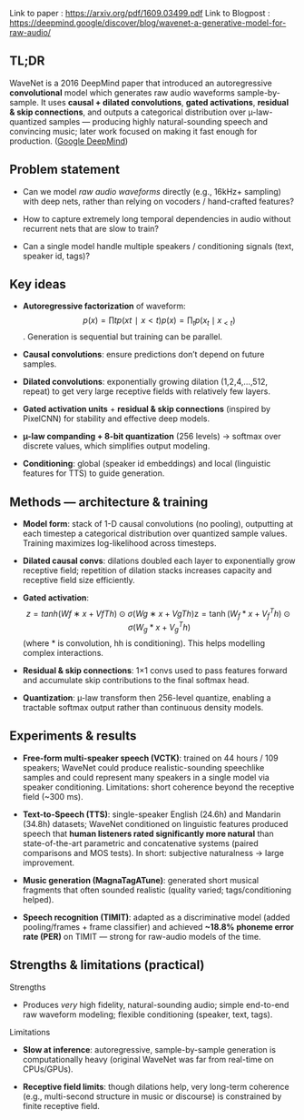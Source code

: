 Link to paper : https://arxiv.org/pdf/1609.03499.pdf
Link to Blogpost : https://deepmind.google/discover/blog/wavenet-a-generative-model-for-raw-audio/
## TL;DR

WaveNet is a 2016 DeepMind paper that introduced an autoregressive **convolutional** model which generates raw audio waveforms sample-by-sample. It uses **causal + dilated convolutions**, **gated activations**, **residual & skip connections**, and outputs a categorical distribution over µ-law-quantized samples — producing highly natural-sounding speech and convincing music; later work focused on making it fast enough for production. ([Google DeepMind](https://deepmind.google/discover/blog/wavenet-a-generative-model-for-raw-audio/?utm_source=chatgpt.com "WaveNet: A generative model for raw audio - Google DeepMind"))

## Problem statement

- Can we model _raw audio waveforms_ directly (e.g., 16kHz+ sampling) with deep nets, rather than relying on vocoders / hand-crafted features?
    
- How to capture extremely long temporal dependencies in audio without recurrent nets that are slow to train?
    
- Can a single model handle multiple speakers / conditioning signals (text, speaker id, tags)?
    

## Key ideas 

- **Autoregressive factorization** of waveform: $$p(x)=∏tp(xt∣x<t)p(x)=\prod_t p(x_t \mid x_{<t})$$. Generation is sequential but training can be parallel.
    
- **Causal convolutions**: ensure predictions don’t depend on future samples.
    
- **Dilated convolutions**: exponentially growing dilation (1,2,4,…,512, repeat) to get very large receptive fields with relatively few layers.
    
- **Gated activation units** + **residual & skip connections** (inspired by PixelCNN) for stability and effective deep models.
    
- **µ-law companding + 8-bit quantization** (256 levels) → softmax over discrete values, which simplifies output modeling.
    
- **Conditioning**: global (speaker id embeddings) and local (linguistic features for TTS) to guide generation.
    

## Methods — architecture & training

- **Model form**: stack of 1-D causal convolutions (no pooling), outputting at each timestep a categorical distribution over quantized sample values. Training maximizes log-likelihood across timesteps.
    
- **Dilated causal convs**: dilations doubled each layer to exponentially grow receptive field; repetition of dilation stacks increases capacity and receptive field size efficiently.
    
- **Gated activation**: $$z=tanh⁡(Wf∗x+VfTh)⊙σ(Wg∗x+VgTh)\mathrm{z}=\tanh(W_f * x + V_f^T h)\odot\sigma(W_g * x + V_g^T h) $$ (where * is convolution, hh is conditioning). This helps modelling complex interactions.
    
- **Residual & skip connections**: 1×1 convs used to pass features forward and accumulate skip contributions to the final softmax head.
    
- **Quantization**: µ-law transform then 256-level quantize, enabling a tractable softmax output rather than continuous density models.
    

## Experiments & results 

- **Free-form multi-speaker speech (VCTK)**: trained on 44 hours / 109 speakers; WaveNet could produce realistic-sounding speechlike samples and could represent many speakers in a single model via speaker conditioning. Limitations: short coherence beyond the receptive field (~300 ms).
    
- **Text-to-Speech (TTS)**: single-speaker English (24.6h) and Mandarin (34.8h) datasets; WaveNet conditioned on linguistic features produced speech that **human listeners rated significantly more natural** than state-of-the-art parametric and concatenative systems (paired comparisons and MOS tests). In short: subjective naturalness → large improvement.
    
- **Music generation (MagnaTagATune)**: generated short musical fragments that often sounded realistic (quality varied; tags/conditioning helped).
    
- **Speech recognition (TIMIT)**: adapted as a discriminative model (added pooling/frames + frame classifier) and achieved **~18.8% phoneme error rate (PER)** on TIMIT — strong for raw-audio models of the time.
    

## Strengths & limitations (practical)

Strengths

- Produces _very_ high fidelity, natural-sounding audio; simple end-to-end raw waveform modeling; flexible conditioning (speaker, text, tags).
    

Limitations

- **Slow at inference**: autoregressive, sample-by-sample generation is computationally heavy (original WaveNet was far from real-time on CPUs/GPUs).
    
- **Receptive field limits**: though dilations help, very long-term coherence (e.g., multi-second structure in music or discourse) is constrained by finite receptive field.

    
